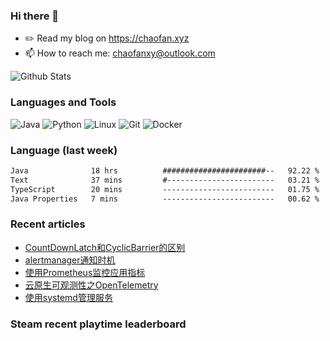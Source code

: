 ### Hi there 👋

- ✏️ Read my blog on https://chaofan.xyz
- 📫 How to reach me: chaofanxy@outlook.com

![Github Stats](https://github-readme-stats.vercel.app/api?username=chaofanx&show_icons=true&theme=dark&count_private=true)

### Languages and Tools

![Java](https://img.shields.io/badge/-Java-000?&logo=Java)
![Python](https://img.shields.io/badge/-Python-000?&logo=Python)
![Linux](https://img.shields.io/badge/-Linux-000?&logo=Linux)
![Git](https://img.shields.io/badge/-Git-000?&logo=Git)
![Docker](https://img.shields.io/badge/-Docker-000?&logo=Docker)

### Language (last week)
<!--START_SECTION:waka-->

```txt
Java              18 hrs          #######################--   92.22 %
Text              37 mins         #------------------------   03.21 %
TypeScript        20 mins         -------------------------   01.75 %
Java Properties   7 mins          -------------------------   00.62 %
```

<!--END_SECTION:waka-->

### Recent articles
<!-- BLOG-POST-LIST:START -->
- [CountDownLatch和CyclicBarrier的区别](https://chaofan.xyz/posts/6f3f7f34/)
- [alertmanager通知时机](https://chaofan.xyz/posts/4a58f7b9/)
- [使用Prometheus监控应用指标](https://chaofan.xyz/posts/49b1cc7e/)
- [云原生可观测性之OpenTelemetry](https://chaofan.xyz/posts/29a4bd97/)
- [使用systemd管理服务](https://chaofan.xyz/posts/c670b61f/)
<!-- BLOG-POST-LIST:END -->

### Steam recent playtime leaderboard
 <!-- steam-box-recent start -->
 <!-- steam-box-recent end -->
